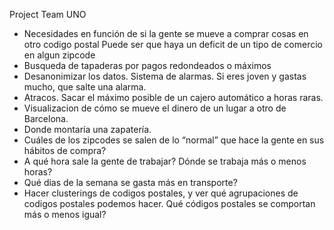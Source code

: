 Project Team UNO
- Necesidades en función de si la gente se mueve a comprar cosas en otro codigo postal
     Puede ser que haya un deficit de un tipo de comercio en algun zipcode
- Busqueda de tapaderas por pagos redondeados o máximos
- Desanonimizar los datos. Sistema de alarmas. Si eres joven y gastas mucho, que salte una alarma.
- Atracos. Sacar el máximo posible de un cajero automático a horas raras.
- Visualizacion de cómo se mueve el dinero de un lugar a otro de Barcelona.
- Donde montaría una zapatería.
- Cuáles de los zipcodes se salen de lo “normal” que hace la gente en sus hábitos de compra?
- A qué hora sale la gente de trabajar? Dónde se trabaja más o menos horas?
- Qué dias de la semana se gasta más en transporte?
- Hacer clusterings de codigos postales, y ver qué agrupaciones de codigos postales podemos hacer. Qué códigos postales se comportan más o menos igual?
